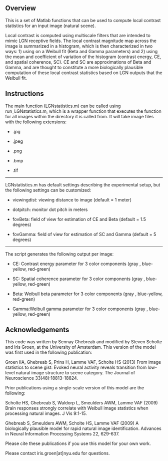 Overview
--------

This is a set of Matlab functions that can be used to compute local contrast statistics for an input image (natural scene). 

Local contrast is computed using multiscale filters that are intended to mimic LGN receptive fields. The local contrast magnitude map across the image is summarized in a histogram, which is then characterized in two ways: 1) using on a Weibull fit (Beta and Gamma parameters) and 2) using the mean and coefficient of variation of the histogram (contrast energy, CE, and spatial coherence, SC). CE and SC are approximations of Beta and Gamma, and are thought to constitute a more biologically plausible computation of these local contrast statistics based on LGN outputs that the Weibull fit.



Instructions
------------

The main function (LGNstatistics.m) can be called using run_LGNstatistics.m, which is a wrapper function that executes the function for all images within the directory it is called from. It will take image files with the following extensions:

- .jpg

- .jpeg

- .png

- .bmp

- .tif

------------

LGNstatistics.m has default settings describing the experimental setup, but the following settings can be customized:

- viewingdist: viewing distance to image (default = 1 meter)

- dotpitch: monitor dot pitch in meters

- fovBeta: field of view for estimation of CE and Beta (default = 1.5 degrees)

- fovGamma: field of view for estimation of SC and Gamma (default = 5 degrees)

------------

The script generates the following output per image:

- CE: Contrast energy parameter for 3 color components (gray , blue-yellow, red-green)

- SC: Spatial coherence parameter for 3 color components (gray , blue-yellow, red-green)

- Beta: Weibull beta parameter for 3 color components (gray , blue-yellow, red-green)

- Gamma:Weibull gamma parameter for 3 color components (gray , blue-yellow, red-green)



Acknowledgements
------------

This code was written by Sennay Ghebreab and modified by Steven Scholte and Iris Groen, at the University of Amsterdam. This version of the model was first used in the following publication:

Groen IIA, Ghebreab S, Prins H, Lamme VAF, Scholte HS (2013) From image statistics to scene gist: Evoked neural activity reveals transition from low-level natural image structure to scene category. The Journal of Neuroscience 33(48):18813-18824.

Prior publications using a single-scale version of this model are the following:

Scholte HS, Ghebreab S, Waldorp L, Smeulders AWM, Lamme VAF (2009) Brain responses strongly correlate with Weibull image statistics when processing natural images. J Vis 9:1-15. 

Ghebreab S, Smeulders AWM, Scholte HS, Lamme VAF (2009) A biologically plausible model for rapid natural image identification. Advances in Neural Information Processing Systems 22, 629-637.

Please cite these publications if you use this model for your own work.

Please contact iris.groen[at]nyu.edu for questions.

